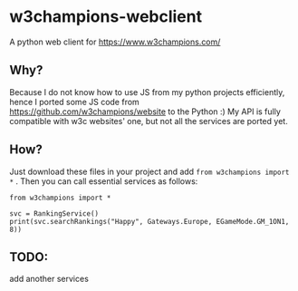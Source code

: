 # w3champions-webclient
A python web client for https://www.w3champions.com/

## Why?
Because I do not know how to use JS from my python projects efficiently, hence I ported some JS code from https://github.com/w3champions/website to the Python :)
My API is fully compatible with w3c websites' one, but not all the services are ported yet.

## How?
Just download these files in your project and add `from w3champions import *` .
Then you can call essential services as follows: 
```
from w3champions import *

svc = RankingService()
print(svc.searchRankings("Happy", Gateways.Europe, EGameMode.GM_1ON1, 8))
```

## TODO:
add another services

